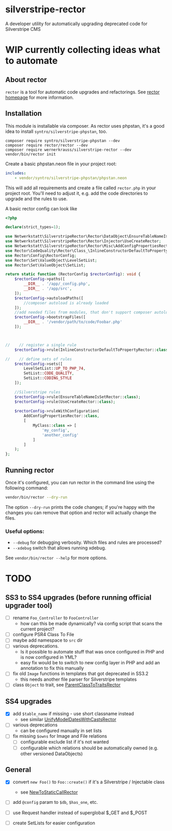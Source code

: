# silverstripe-rector
A developer utility for automatically upgrading deprecated code for Silverstripe CMS

# WIP currently collecting ideas what to automate

## About rector

`rector` is a tool for automatic code upgrades and refactorings. See [rector homepage](https://getrector.org/) for more information.

## Installation

This module is installable via composer. As rector uses phpstan, it's a good idea to install `syntro/silverstripe-phpstan`, too.

```
composer require syntro/silverstripe-phpstan --dev
composer require rector/rector --dev
composer require wernerkrauss/silverstripe-rector --dev
vendor/bin/rector init
```

Create a basic phpstan.neon file in your project root:

```yaml
includes:
    - vendor/syntro/silverstripe-phpstan/phpstan.neon
```

This will add all requirements and create a file called `rector.php` in your project root. You'll need to adjust it, e.g. add the code directories to upgrade and the rules to use.

A basic rector config can look like

```php
<?php

declare(strict_types=1);

use Netwerkstatt\SilverstripeRector\Rector\DataObject\EnsureTableNameIsSetRector;
use Netwerkstatt\SilverstripeRector\Rector\Injector\UseCreateRector;
use Netwerkstatt\SilverstripeRector\Rector\Misc\AddConfigPropertiesRector
use Rector\CodeQuality\Rector\Class_\InlineConstructorDefaultToPropertyRector;
use Rector\Config\RectorConfig;
use Rector\Set\ValueObject\LevelSetList;
use Rector\Set\ValueObject\SetList;

return static function (RectorConfig $rectorConfig): void {
    $rectorConfig->paths([
        __DIR__ . '/app/_config.php',
        __DIR__ . '/app/src',
    ]);
    $rectorConfig->autoloadPaths([
        //composer autoload is already loaded
    ]);
    //add needed files from modules, that don't support composer autoload yet
    $rectorConfig->bootstrapFiles([
        __DIR__ . '/vendor/path/to/code/Foobar.php'
    ]);



//    // register a single rule
    $rectorConfig->rule(InlineConstructorDefaultToPropertyRector::class);

//    // define sets of rules
    $rectorConfig->sets([
        LevelSetList::UP_TO_PHP_74,
        SetList::CODE_QUALITY,
        SetList::CODING_STYLE
    ]);

    //Silverstripe rules
    $rectorConfig->rule(EnsureTableNameIsSetRector::class);
    $rectorConfig->rule(UseCreateRector::class);
    
    $rectorConfig->ruleWithConfiguration(
        AddConfigPropertiesRector::class,
        [
            MyClass::class => [
                'my_config', 
                'another_config'
            ]
        ]
    );
};
```

## Running rector

Once it's configured, you can run rector in the command line using the following command:

```bash
vendor/bin/rector --dry-run 
```

The option `--dry-run` prints the code changes; if you're happy with the changes you can remove that option and rector will actually change the files.

### Useful options:

  - `--debug` for debugging verbosity. Which files and rules are processed?
  - `--xdebug` switch that allows running xdebug.

See `vendor/bin/rector --help` for more options.

# TODO

## SS3 to SS4 upgrades (before running official upgrader tool)
- [ ] rename `Foo_Controller` to `FooController`
  - how can this be made dynamically? via config script that scans the current project?
- [ ] configure PSR4 Class To File
- [ ] maybe add namespace to `src` dir
- [ ] various deprecations.
  -  Is it possible to automate stuff that was once configured in PHP and is now configured in YML?
  -  easy fix would be to switch to new config layer in PHP and add an annotation to fix this manually
- [ ] fix old `Image` functions in templates that got deprecated in SS3.2
  - this needs another file parser for Silverstripe templates
- [ ] class `Object` to trait, see [ParentClassToTraitsRector](https://github.com/rectorphp/rector/blob/main/docs/rector_rules_overview.md#parentclasstotraitsrector)

## SS4 upgrades
- [X] add `$table_name` if missing - use short classname instead
  - see similar [UnifyModelDatesWithCastsRector](https://github.com/rectorphp/rector-laravel/blob/main/src/Rector/Class_/UnifyModelDatesWithCastsRector.php)
- [ ] various deprecations
  - can be configured manually in set lists
- [ ] fix missing `$owns` for Image and File relations
  - [ ] configurable exclude list if it's not wanted
  - [ ] configurable which relations should be automatically owned (e.g. other versioned DataObjects)

## General
- [X] convert `new Foo()` to `Foo::create()` if it's a Silverstripe / Injectable class
  - see [NewToStaticCallRector](https://github.com/rectorphp/rector/blob/main/docs/rector_rules_overview.md#newtomethodcallrector)
- [ ] add `@config` param to `$db`, `$has_one`, etc.
- [ ] use Request handler instead of superglobal $_GET and $_POST

- [ ] create SetLists for easier configuration